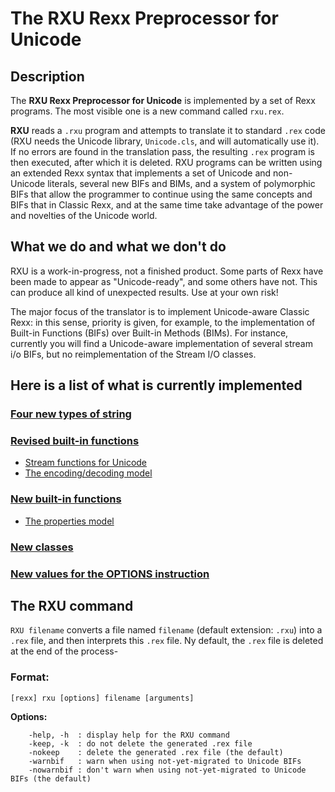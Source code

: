 # The RXU Rexx Preprocessor for Unicode

## Description

The __RXU Rexx Preprocessor for Unicode__ is implemented by a set of Rexx programs. The most visible one is a new command called ``rxu.rex``. 

__RXU__ reads a ``.rxu`` program and attempts to translate it to standard ``.rex`` code (RXU needs the Unicode library, ``Unicode.cls``, and will automatically use it). 
If no errors are found in the translation pass, the resulting ``.rex`` program is then executed, after which it is deleted. 
RXU programs can be written using an extended Rexx syntax that implements a set of Unicode and non-Unicode literals, several new BIFs and BIMs, 
and a system of polymorphic BIFs that allow the programmer to continue using the same concepts and BIFs that in Classic Rexx, 
and at the same time take advantage of the power and novelties of the Unicode world.

## What we do and what we don't do

RXU is a work-in-progress, not a finished product. Some parts of Rexx have been made to appear as "Unicode-ready", and some others have not. This can produce all kind of unexpected results. Use at your own risk!

The major focus of the translator is to implement Unicode-aware Classic Rexx: in this sense, priority is given, for example, 
to the implementation of Built-in Functions (BIFs) over Built-in Methods (BIMs). 
For instance, currently you will find a Unicode-aware implementation of several stream i/o BIFs, but no reimplementation of the Stream I/O classes.

## Here is a list of what is currently implemented

### [Four new types of string](doc/string-types.md)

### [Revised built-in functions](doc/built-in.md)

* [Stream functions for Unicode](doc/stream.md)
* [The encoding/decoding model](encodings/readme.md)

### [New built-in functions](doc/new-functions.md)

* [The properties model](properties/readme.md)

### [New classes](doc/classes.md)

### [New values for the OPTIONS instruction](doc/options.md)

## The RXU command

``RXU filename`` converts a file named ``filename`` (default extension: ``.rxu``) into a ``.rex`` file, and then interprets this ``.rex`` file. Ny default, the
``.rex`` file is deleted at the end of the process-

### Format:                                                                  

```                                                                           
[rexx] rxu [options] filename [arguments]                              
```

__Options:__

```
    -help, -h  : display help for the RXU command                          
    -keep, -k  : do not delete the generated .rex file                     
    -nokeep    : delete the generated .rex file (the default)              
    -warnbif   : warn when using not-yet-migrated to Unicode BIFs
    -nowarnbif : don't warn when using not-yet-migrated to Unicode BIFs (the default)
```
